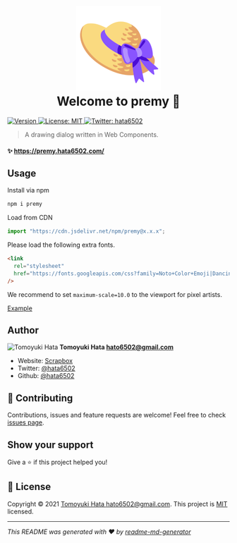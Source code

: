 <!-- markdownlint-disable -->
<h1 align="center">
  <img alt="" src="favicon.png" /><br />
  Welcome to premy 👋
</h1>

<p>
  <a href="https://www.npmjs.com/package/premy" target="_blank">
    <img alt="Version" src="https://img.shields.io/npm/v/premy.svg">
  </a>
  <a href="https://github.com/hata6502/premy/blob/main/LICENSE" target="_blank">
    <img alt="License: MIT" src="https://img.shields.io/badge/License-MIT-yellow.svg" />
  </a>
  <a href="https://twitter.com/hata6502" target="_blank">
    <img alt="Twitter: hata6502" src="https://img.shields.io/twitter/follow/hata6502.svg?style=social" />
  </a>
</p>

> A drawing dialog written in Web Components.

#### ✨ <https://premy.hata6502.com/>

## Usage

Install via npm

```sh
npm i premy
```

Load from CDN

```js
import "https://cdn.jsdelivr.net/npm/premy@x.x.x";
```

Please load the following extra fonts.

```html
<link
  rel="stylesheet"
  href="https://fonts.googleapis.com/css?family=Noto+Color+Emoji|Dancing+Script|Fruktur|Hachi+Maru+Pop|Potta+One"
/>
```

We recommend to set `maximum-scale=10.0` to the viewport for pixel artists.

[Example](https://raw.githubusercontent.com/hata6502/premy-landing-page/main/content/_index.md)

## Author

<img alt="Tomoyuki Hata" src="https://avatars.githubusercontent.com/hata6502" width="48" /> **Tomoyuki Hata <hato6502@gmail.com>**

- Website: [Scrapbox](https://scrapbox.io/hata6502/)
- Twitter: [@hata6502](https://twitter.com/hata6502)
- Github: [@hata6502](https://github.com/hata6502)

## 🤝 Contributing

Contributions, issues and feature requests are welcome!
Feel free to check [issues page](https://github.com/hata6502/premy/issues).

## Show your support

Give a ⭐️ if this project helped you!

## 📝 License

Copyright © 2021 [Tomoyuki Hata <hato6502@gmail.com>](https://github.com/hata6502).
This project is [MIT](https://github.com/hata6502/premy/blob/main/LICENSE) licensed.

---

_This README was generated with ❤️ by [readme-md-generator](https://github.com/kefranabg/readme-md-generator)_
